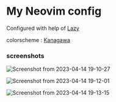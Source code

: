 # My Neovim config


Configured with help of  <a href="https://github.com/folke/lazy.nvim">Lazy</a>

colorscheme : <a href="https://github.com/rebelot/kanagawa.nvim.git">Kanagawa</a>

### screenshots


![Screenshot from 2023-04-14 19-10-27](https://user-images.githubusercontent.com/92051154/232060676-e8ad1428-df62-4e6d-871f-8a470f90aad1.png)


![Screenshot from 2023-04-14 19-12-01](https://user-images.githubusercontent.com/92051154/232060753-444f2274-668a-4dbd-ab13-4319a7b7e853.png)


![Screenshot from 2023-04-14 19-13-15](https://user-images.githubusercontent.com/92051154/232060761-c363f911-2cad-4225-92e4-ef438719367c.png)
